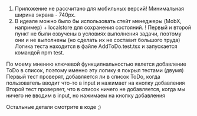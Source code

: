 1) Приложение не рассчитано для мобильных версий! Минимальная ширина экрана - 740px.
2) В идеале можно было бы использовать стейт менеджеры (MobX, например) + localstore для сохранения состояний.
! Первый и второй пункт не были озвучены в условиях выполнения задачи, поэтому они и не выполнены (но сделать их не составит большого труда)
Логика теста находится в файле AddToDo.test.tsx и запускается командой npm test.

По моему мнению ключевой функцилнальностью явлется добавление ToDo в список, поэтому именно эту логику я покрыл тестами (двумя)
Первый тест проверят, добавляется ли в список ToDo, когда пользователь вводит что-то в input и нажимает на кнопку добавления
Второй тест проверяет, что в список ничего не добавляется, когда мы ничего не вводим в input, но нажимаем на кнопку добавления

Остальные детали смотрите в коде ;)
